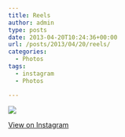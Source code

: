 ```yaml
---
title: Reels
author: admin
type: posts
date: 2013-04-20T10:24:36+00:00
url: /posts/2013/04/20/reels/
categories:
  - Photos
tags:
  - instagram
  - Photos

---
```

![][1]

<p class="view-instagram">
  <a href="http://instagram.com/p/YUrW0oqlgP/">View on Instagram</a>
</p>

 [1]: http://lobban.org/wordpress//HLIC/4935b0d8856b21984a2f9d33794d6d26.jpg